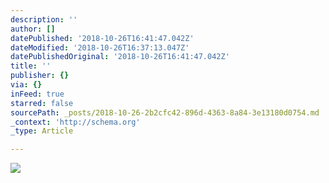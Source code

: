 ```yaml
---
description: ''
author: []
datePublished: '2018-10-26T16:41:47.042Z'
dateModified: '2018-10-26T16:37:13.047Z'
datePublishedOriginal: '2018-10-26T16:41:47.042Z'
title: ''
publisher: {}
via: {}
inFeed: true
starred: false
sourcePath: _posts/2018-10-26-2b2cfc42-896d-4363-8a84-3e13180d0754.md
_context: 'http://schema.org'
_type: Article

---
```

![](https://the-grid-user-content.s3-us-west-2.amazonaws.com/fb4e2096-65fb-43a9-a210-8d072132fc09.png)